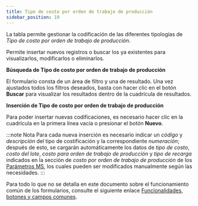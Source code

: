 ```yaml
---
title: Tipo de costo por orden de trabajo de producción
sidebar_position: 19
---
```


La tabla permite gestionar la codificación de las diferentes tipologías de *Tipo de costo por orden de trabajo de producción*.

Permite insertar nuevos registros o buscar los ya existentes para visualizarlos, modificarlos o eliminarlos.

**Búsqueda de Tipo de costo por orden de trabajo de producción**

El formulario consta de un área de filtro y una de resultado. Una vez ajustados todos los filtros deseados, basta con hacer clic en el botón **Buscar** para visualizar los resultados dentro de la cuadrícula de resultados.

**Inserción de Tipo de costo por orden de trabajo de producción**

Para poder insertar nuevas codificaciones, es necesario hacer clic en la cuadrícula en la primera línea vacía o presionar el botón **Nuevo**.

:::note Nota
Para cada nueva inserción es necesario indicar un *código* y *descripción* del tipo de costificación y la correspondiente *numeración*; después de esto, se cargarán automáticamente los datos de *tipo de costo*, *costo del lote*, *costo para orden de trabajo de producción* y *tipo de recarga* indicados en la sección de *costo por orden de trabajo de producción* de los [Parámetros MS](/docs/configurations/parameters/production/mps-parameters), los cuales pueden ser modificados manualmente según las necesidades.
:::

Para todo lo que no se detalla en este documento sobre el funcionamiento común de los formularios, consulte el siguiente enlace [Funcionalidades, botones y campos comunes](/docs/guide/common).